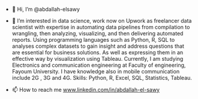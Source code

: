 - 👋 Hi, I’m @abdallah-elsawy

- 👀 I’m interested in data science, work now on Upwork as freelancer data scientist 
with expertise in automating data pipelines from compilation to wrangling, then analyzing, visualizing, and then delivering automated reports.
Using programming languages such as Python, R, SQL to analyses complex datasets to gain insight and address questions that are essential for business solutions.
As well as expressing them in an effective way by visualization using Tableau.
Currently, I am studying Electronics and communication engineering at Faculty of engineering, Fayoum University.
I have knowledge also in mobile communication include 2G , 3G and 4G.
Skills: Python, R, Excel, SQL, Statistics, Tableau.

- 📫 How to reach me www.linkedin.com/in/abdallah-el-sawy


<!---
abdallah-elsawy/abdallah-elsawy is a ✨ special ✨ repository because its `README.md` (this file) appears on your GitHub profile.
You can click the Preview link to take a look at your changes.
--->
